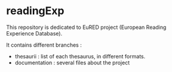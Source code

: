 # readingExp

This repository is dedicated to EuRED project (European Reading Experience Database).

It contains different branches :
- thesaurii : list of each thesaurus, in different formats.
- documentation : several files about the project
